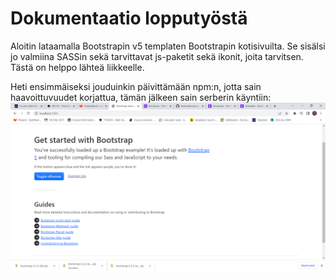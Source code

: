 # Dokumentaatio lopputyöstä

Aloitin lataamalla Bootstrapin v5 templaten Bootstrapin kotisivuilta. Se sisälsi jo valmiina SASSin sekä tarvittavat js-paketit sekä ikonit, joita tarvitsen. Tästä on helppo lähteä liikkeelle.

Heti ensimmäiseksi jouduinkin päivittämään npm:n, jotta sain haavoittuvuudet korjattua, tämän jälkeen sain serberin käyntiin:
![](img/starter.png)